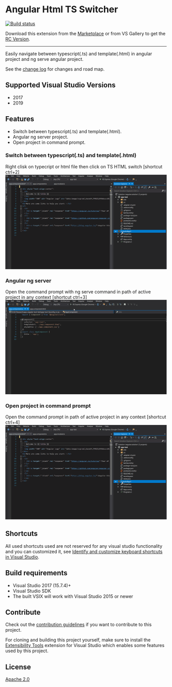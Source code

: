 # Angular Html TS Switcher

[![Build status](https://ci.appveyor.com/api/projects/status/w8xgtgb9fl74swap?svg=true)](https://ci.appveyor.com/project/OsamaAbuSitta/angularvsextension)

Download this extension from the [Marketplace](https://visualstudiogallery.msdn.microsoft.com/[GuidFromGallery])
or from VS Gallery to get the [RC Version](http://vsixgallery.com/extension/593771d0-13b5-4de6-a192-165dd6f16144/).

---------------------------------------

Easily navigate between typescript(.ts) and template(.html) in angular project and ng serve angular project.

See the [change log](CHANGELOG.md) for changes and road map.

## Supported Visual Studio Versions 
- 2017
- 2019

## Features

- Switch between typescript(.ts) and template(.html).
- Angular ng server project.
- Open project in command prompt.

### Switch between typescript(.ts) and template(.html)
Right clisk on typecript or html file then click on TS HTML switch [shortcut ctrl+2] 
![Open In Command Prompt](AngularVSExtension/art/open-in-command-prompt.gif)
### Angular ng server
Open the command prompt with ng serve command in path of active project in any context [shortcut ctrl+3]
![Ng Serve](AngularVSExtension/art/ng-serve.gif)
### Open project in command prompt
Open the command prompt in path of active project in any context [shortcut ctrl+4]
![Open In Command Prompt](AngularVSExtension/art/open-in-command-prompt.gif)
## Shortcuts
All used shortcuts used are not reserved for any visual studio functionality and you can customized it, see [Identify and customize keyboard shortcuts in Visual Studio](https://docs.microsoft.com/en-us/visualstudio/ide/identifying-and-customizing-keyboard-shortcuts-in-visual-studio?view=vs-2019).

## Build requirements
- Visual Studio 2017 (15.7.4)+
- Visual Studio SDK
- The built VSIX will work with Visual Studio 2015 or newer

## Contribute
Check out the [contribution guidelines](CONTRIBUTING.md)
if you want to contribute to this project.

For cloning and building this project yourself, make sure
to install the
[Extensibility Tools](https://visualstudiogallery.msdn.microsoft.com/ab39a092-1343-46e2-b0f1-6a3f91155aa6)
extension for Visual Studio which enables some features
used by this project.

## License
[Apache 2.0](LICENSE)